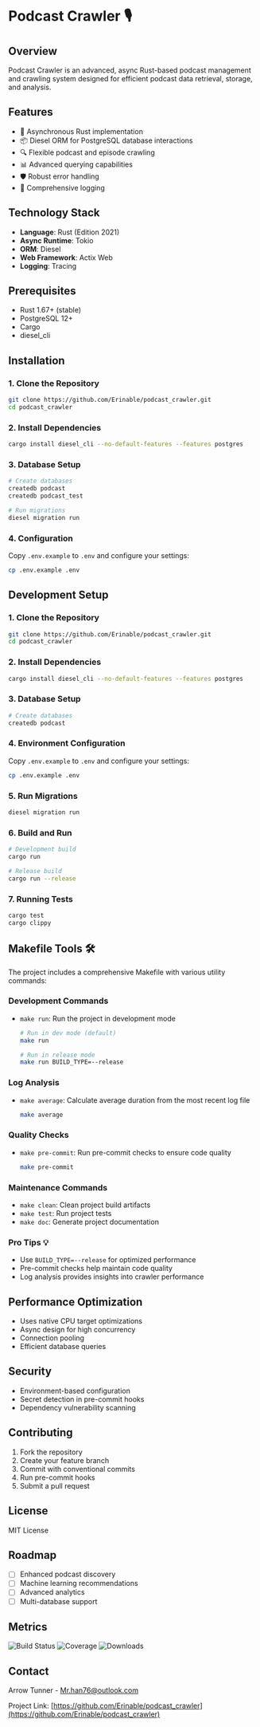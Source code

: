 # Podcast Crawler 🎙️

## Overview

Podcast Crawler is an advanced, async Rust-based podcast management and crawling
system designed for efficient podcast data retrieval, storage, and analysis.

## Features

- 🚀 Asynchronous Rust implementation
- 📦 Diesel ORM for PostgreSQL database interactions
- 🔍 Flexible podcast and episode crawling
- 📊 Advanced querying capabilities
- 🛡️ Robust error handling
- 📝 Comprehensive logging

## Technology Stack

- **Language**: Rust (Edition 2021)
- **Async Runtime**: Tokio
- **ORM**: Diesel
- **Web Framework**: Actix Web
- **Logging**: Tracing

## Prerequisites

- Rust 1.67+ (stable)
- PostgreSQL 12+
- Cargo
- diesel_cli

## Installation

### 1. Clone the Repository

```bash
git clone https://github.com/Erinable/podcast_crawler.git
cd podcast_crawler
```

### 2. Install Dependencies

```bash
cargo install diesel_cli --no-default-features --features postgres
```

### 3. Database Setup

```bash
# Create databases
createdb podcast
createdb podcast_test

# Run migrations
diesel migration run
```

### 4. Configuration

Copy `.env.example` to `.env` and configure your settings:

```bash
cp .env.example .env
```

## Development Setup

### 1. Clone the Repository

```bash
git clone https://github.com/Erinable/podcast_crawler.git
cd podcast_crawler
```

### 2. Install Dependencies

```bash
cargo install diesel_cli --no-default-features --features postgres
```

### 3. Database Setup

```bash
# Create databases
createdb podcast
```

### 4. Environment Configuration

Copy `.env.example` to `.env` and configure your settings:

```bash
cp .env.example .env
```

### 5. Run Migrations

```bash
diesel migration run
```

### 6. Build and Run

```bash
# Development build
cargo run

# Release build
cargo run --release
```

### 7. Running Tests

```bash
cargo test
cargo clippy
```

## Makefile Tools 🛠️

The project includes a comprehensive Makefile with various utility commands:

### Development Commands

- `make run`: Run the project in development mode

  ```bash
  # Run in dev mode (default)
  make run

  # Run in release mode
  make run BUILD_TYPE=--release
  ```

### Log Analysis

- `make average`: Calculate average duration from the most recent log file

  ```bash
  make average
  ```

### Quality Checks

- `make pre-commit`: Run pre-commit checks to ensure code quality

  ```bash
  make pre-commit
  ```

### Maintenance Commands

- `make clean`: Clean project build artifacts
- `make test`: Run project tests
- `make doc`: Generate project documentation

### Pro Tips 💡

- Use `BUILD_TYPE=--release` for optimized performance
- Pre-commit checks help maintain code quality
- Log analysis provides insights into crawler performance

## Performance Optimization

- Uses native CPU target optimizations
- Async design for high concurrency
- Connection pooling
- Efficient database queries

## Security

- Environment-based configuration
- Secret detection in pre-commit hooks
- Dependency vulnerability scanning

## Contributing

1. Fork the repository
2. Create your feature branch
3. Commit with conventional commits
4. Run pre-commit hooks
5. Submit a pull request

## License

MIT License

## Roadmap

- [ ] Enhanced podcast discovery
- [ ] Machine learning recommendations
- [ ] Advanced analytics
- [ ] Multi-database support

## Metrics

![Build Status](https://img.shields.io/github/workflow/status/Erinable/podcast_crawler/Rust)
![Coverage](https://img.shields.io/codecov/c/github/Erinable/podcast_crawler)
![Downloads](https://img.shields.io/github/downloads/Erinable/podcast_crawler/total)

## Contact

Arrow Tunner - <Mr.han76@outlook.com>

Project Link: [https://github.com/Erinable/podcast_crawler](https://github.com/Erinable/podcast_crawler)
